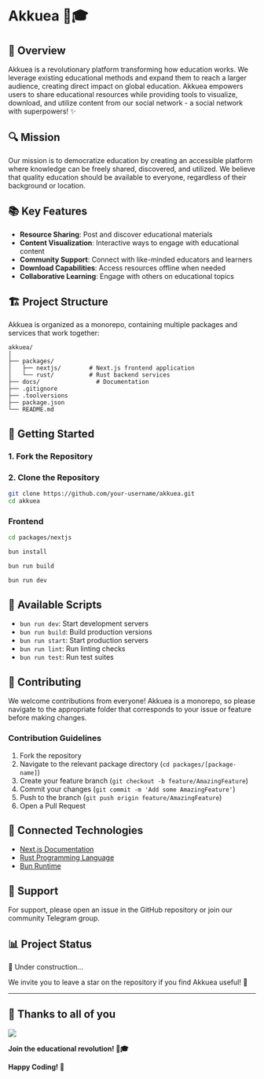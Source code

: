 # Akkuea 🚀🎓

## 🌟 Overview

Akkuea is a revolutionary platform transforming how education works. We leverage existing educational methods and expand them to reach a larger audience, creating direct impact on global education. Akkuea empowers users to share educational resources while providing tools to visualize, download, and utilize content from our social network - a social network with superpowers! ✨

## 🔍 Mission

Our mission is to democratize education by creating an accessible platform where knowledge can be freely shared, discovered, and utilized. We believe that quality education should be available to everyone, regardless of their background or location.

## 📚 Key Features

- **Resource Sharing**: Post and discover educational materials
- **Content Visualization**: Interactive ways to engage with educational content
- **Community Support**: Connect with like-minded educators and learners
- **Download Capabilities**: Access resources offline when needed
- **Collaborative Learning**: Engage with others on educational topics

## 🏗️ Project Structure

Akkuea is organized as a monorepo, containing multiple packages and services that work together:

```
akkuea/
│
├── packages/
│   ├── nextjs/        # Next.js frontend application
│   └── rust/          # Rust backend services
├── docs/                # Documentation
├── .gitignore
├── .toolversions
├── package.json
└── README.md
```

## 🚀 Getting Started

### 1. Fork the Repository

### 2. Clone the Repository

```bash
git clone https://github.com/your-username/akkuea.git
cd akkuea
```

### Frontend

```bash
cd packages/nextjs
```

```bash
bun install
```

```bash
bun run build
```

```bash
bun run dev
```

## 🔧 Available Scripts

- `bun run dev`: Start development servers
- `bun run build`: Build production versions
- `bun run start`: Start production servers
- `bun run lint`: Run linting checks
- `bun run test`: Run test suites

## 🤝 Contributing

We welcome contributions from everyone! Akkuea is a monorepo, so please navigate to the appropriate folder that corresponds to your issue or feature before making changes.

### Contribution Guidelines

1. Fork the repository
2. Navigate to the relevant package directory (`cd packages/[package-name]`)
3. Create your feature branch (`git checkout -b feature/AmazingFeature`)
4. Commit your changes (`git commit -m 'Add some AmazingFeature'`)
5. Push to the branch (`git push origin feature/AmazingFeature`)
6. Open a Pull Request

## 🔗 Connected Technologies

- [Next.js Documentation](https://nextjs.org/docs)
- [Rust Programming Language](https://www.rust-lang.org/)
- [Bun Runtime](https://bun.sh)

## 💬 Support

For support, please open an issue in the GitHub repository or join our community Telegram group.

## 📊 Project Status

🧱 Under construction... 

We invite you to leave a star on the repository if you find Akkuea useful! 🌟

---

## 🫡 Thanks to all of you
<a href="https://github.com/akkuea/akkuea/graphs/contributors">
  <img src="https://contrib.rocks/image?repo=akkuea/akkuea" />
</a>


**Join the educational revolution! 🚀🎓**

**Happy Coding! 🚀**

